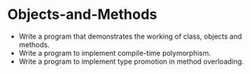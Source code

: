 # Objects-and-Methods

- Write a program that demonstrates the working of class, objects and methods.
- Write a program to implement compile-time polymorphism.
- Write a program to implement type promotion in method overloading.
